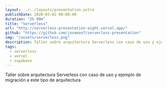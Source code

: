 ```yaml
---
layout: ../../layouts/presentation.astro
publishDate: 2020-03-02 00:00:00
duration: "2h 00m"
title: "Serverless"
url: "http://serverless-presentation-eight.vercel.app/"
github: "https://github.com/josemasf/serverless-presentation"
img: "/assets/serverless.png"
description: Taller sobre arquitectura Serverless con caso de uso y ejemplo de migración a este tipo de arquitectura
tags:
  - serverless
  - vercel
  - supabase
---
```


Taller sobre arquitectura Serverless con caso de uso y ejemplo de migración a este tipo de arquitectura
